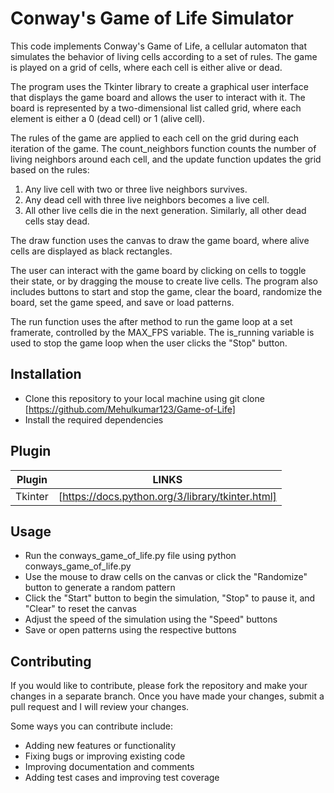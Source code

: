 # Conway's Game of Life Simulator

This code implements Conway's Game of Life, a cellular automaton that simulates the behavior of living cells according to a set of rules. The game is played on a grid of cells, where each cell is either alive or dead.

The program uses the Tkinter library to create a graphical user interface that displays the game board and allows the user to interact with it. The board is represented by a two-dimensional list called grid, where each element is either a 0 (dead cell) or 1 (alive cell).

The rules of the game are applied to each cell on the grid during each iteration of the game. The count_neighbors function counts the number of living neighbors around each cell, and the update function updates the grid based on the rules:

1. Any live cell with two or three live neighbors survives.
2. Any dead cell with three live neighbors becomes a live cell.
3. All other live cells die in the next generation. Similarly, all other dead cells stay dead.

The draw function uses the canvas to draw the game board, where alive cells are displayed as black rectangles.

The user can interact with the game board by clicking on cells to toggle their state, or by dragging the mouse to create live cells. The program also includes buttons to start and stop the game, clear the board, randomize the board, set the game speed, and save or load patterns.

The run function uses the after method to run the game loop at a set framerate, controlled by the MAX_FPS variable. The is_running variable is used to stop the game loop when the user clicks the "Stop" button.


## Installation
- Clone this repository to your local machine using git clone [https://github.com/Mehulkumar123/Game-of-Life]
- Install the required dependencies

## Plugin
| Plugin | LINKS |
| ------ | ------ |
| Tkinter | [https://docs.python.org/3/library/tkinter.html] |

## Usage
- Run the conways_game_of_life.py file using python conways_game_of_life.py
- Use the mouse to draw cells on the canvas or click the "Randomize" button to generate a random pattern
- Click the "Start" button to begin the simulation, "Stop" to pause it, and "Clear" to reset the canvas
- Adjust the speed of the simulation using the "Speed" buttons
- Save or open patterns using the respective buttons

## Contributing
If you would like to contribute, please fork the repository and make your changes in a separate branch. Once you have made your changes, submit a pull request and I will review your changes.

Some ways you can contribute include:

- Adding new features or functionality
- Fixing bugs or improving existing code
- Improving documentation and comments
- Adding test cases and improving test coverage
